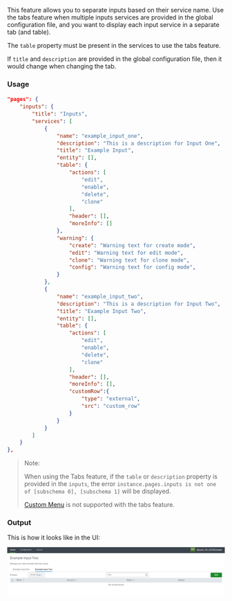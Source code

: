 This feature allows you to separate inputs based on their service name. Use the tabs feature when multiple inputs services are provided in the global configuration file, and you want to display each input service in a separate tab (and table). 

The `table` property must be present in the services to use the tabs feature.

If `title` and `description` are provided in the global configuration file, then it would change when changing the tab.

### Usage

```json
"pages": {
    "inputs": {
        "title": "Inputs",
        "services": [
            {
                "name": "example_input_one",
                "description": "This is a description for Input One",
                "title": "Example Input",
                "entity": [],
                "table": {
                    "actions": [
                        "edit",
                        "enable",
                        "delete",
                        "clone"
                    ],
                    "header": [],
                    "moreInfo": []
                },
                "warning": {
                    "create": "Warning text for create mode",
                    "edit": "Warning text for edit mode",
                    "clone": "Warning text for clone mode",
                    "config": "Warning text for config mode",
                }
            },
            {
                "name": "example_input_two",
                "description": "This is a description for Input Two",
                "title": "Example Input Two",
                "entity": [],
                "table": {
                    "actions": [
                        "edit",
                        "enable",
                        "delete",
                        "clone"
                    ],
                    "header": [],
                    "moreInfo": [],
                    "customRow":{
                        "type": "external",
                        "src": "custom_row"
                    }
                }
            }
        ]
    }
},
```

> Note:
>
> When using the Tabs feature, if the `table`  or `description` property is provided in the `inputs`, the error ```instance.pages.inputs is not one of [subschema 0], [subschema 1]``` will be displayed.
>
> [Custom Menu](../../custom_ui_extensions/custom_menu/) is not supported with the tabs feature.

### Output

This is how it looks like in the UI:

![image](../images/inputs/Tabs_Output.png)
